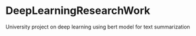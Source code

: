 # DeepLearningResearchWork
University project on deep learning using bert model for text summarization 
